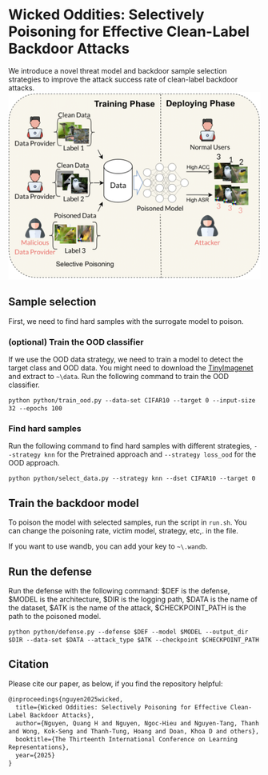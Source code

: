 # Wicked Oddities: Selectively Poisoning for Effective Clean-Label Backdoor Attacks
We introduce a novel threat model and backdoor sample selection strategies to improve the attack success rate of clean-label backdoor attacks.
![alt text](resources/threat_model.png)
## Sample selection
First, we need to find hard samples with the surrogate model to poison.

### (optional) Train the OOD classifier
If we use the OOD data strategy, we need to train a model to detect the target class and OOD data. You might need to download the [TinyImagenet](http://cs231n.stanford.edu/tiny-imagenet-200.zip) and extract to `~\data`. Run the following command to train the OOD classifier.
```
python python/train_ood.py --data-set CIFAR10 --target 0 --input-size 32 --epochs 100
```

### Find hard samples

Run the following command to find hard samples with different strategies, `--strategy knn` for the Pretrained approach and `--strategy loss_ood` for the OOD approach.
```
python python/select_data.py --strategy knn --dset CIFAR10 --target 0
```

## Train the backdoor model
To poison the model with selected samples, run the script in `run.sh`. You can change the poisoning rate, victim model, strategy, etc,. in the file.

If you want to use wandb, you can add your key to `~\.wandb`.

## Run the defense
Run the defense with the following command: $DEF is the defense, $MODEL is the architecture, $DIR is the logging path, $DATA is the name of the dataset, $ATK is the name of the attack, $CHECKPOINT_PATH is the path to the poisoned model.
```
python python/defense.py --defense $DEF --model $MODEL --output_dir $DIR --data-set $DATA --attack_type $ATK --checkpoint $CHECKPOINT_PATH
```

## Citation
Please cite our paper, as below, if you find the repository helpful:
```
@inproceedings{nguyen2025wicked,
  title={Wicked Oddities: Selectively Poisoning for Effective Clean-Label Backdoor Attacks},
  author={Nguyen, Quang H and Nguyen, Ngoc-Hieu and Nguyen-Tang, Thanh and Wong, Kok-Seng and Thanh-Tung, Hoang and Doan, Khoa D and others},
  booktitle={The Thirteenth International Conference on Learning Representations},
  year={2025}
}
```
